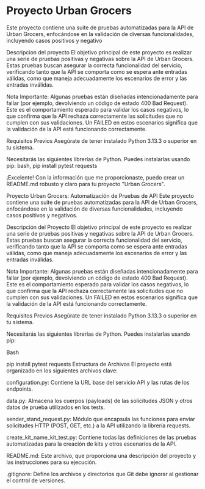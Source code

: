# Proyecto Urban Grocers 
Este proyecto contiene una suite de pruebas automatizadas para la API de Urban Grocers, enfocándose en la validación de diversas funcionalidades, incluyendo casos positivos y negativo

Descripcion del proyecto
El objetivo principal de este proyecto es realizar una serie de pruebas positivas y negativas sobre la API de Urban Grocers. Estas pruebas buscan asegurar la correcta funcionalidad del servicio, verificando tanto que la API se comporta como se espera ante entradas válidas, como que maneja adecuadamente los escenarios de error y las entradas inválidas.

Nota Importante: Algunas pruebas están diseñadas intencionadamente para fallar (por ejemplo, devolviendo un código de estado 400 Bad Request). Este es el comportamiento esperado para validar los casos negativos, lo que confirma que la API rechaza correctamente las solicitudes que no cumplen con sus validaciones. Un FAILED en estos escenarios significa que la validación de la API está funcionando correctamente.

Requisitos Previos
Asegúrate de tener instalado Python 3.13.3 o superior en tu sistema.

Necesitarás las siguientes librerías de Python. Puedes instalarlas usando pip: bash, pip install pytest requests


¡Excelente! Con la información que me proporcionaste, puedo crear un README.md robusto y claro para tu proyecto "Urban Grocers".

Proyecto Urban Grocers: Automatización de Pruebas de API
Este proyecto contiene una suite de pruebas automatizadas para la API de Urban Grocers, enfocándose en la validación de diversas funcionalidades, incluyendo casos positivos y negativos.

Descripción del Proyecto
El objetivo principal de este proyecto es realizar una serie de pruebas positivas y negativas sobre la API de Urban Grocers. Estas pruebas buscan asegurar la correcta funcionalidad del servicio, verificando tanto que la API se comporta como se espera ante entradas válidas, como que maneja adecuadamente los escenarios de error y las entradas inválidas.

Nota Importante: Algunas pruebas están diseñadas intencionadamente para fallar (por ejemplo, devolviendo un código de estado 400 Bad Request). Este es el comportamiento esperado para validar los casos negativos, lo que confirma que la API rechaza correctamente las solicitudes que no cumplen con sus validaciones. Un FAILED en estos escenarios significa que la validación de la API está funcionando correctamente.

Requisitos Previos
Asegúrate de tener instalado Python 3.13.3 o superior en tu sistema.

Necesitarás las siguientes librerías de Python. Puedes instalarlas usando pip:

Bash

pip install pytest requests
Estructura de Archivos
El proyecto está organizado en los siguientes archivos clave:

configuration.py: Contiene la URL base del servicio API y las rutas de los endpoints.

data.py: Almacena los cuerpos (payloads) de las solicitudes JSON y otros datos de prueba utilizados en los tests.

sender_stand_request.py: Módulo que encapsula las funciones para enviar solicitudes HTTP (POST, GET, etc.) a la API utilizando la librería requests.

create_kit_name_kit_test.py: Contiene todas las definiciones de las pruebas automatizadas para la creación de kits y otros escenarios de la API.

README.md: Este archivo, que proporciona una descripción del proyecto y las instrucciones para su ejecución.

.gitignore: Define los archivos y directorios que Git debe ignorar al gestionar el control de versiones.


